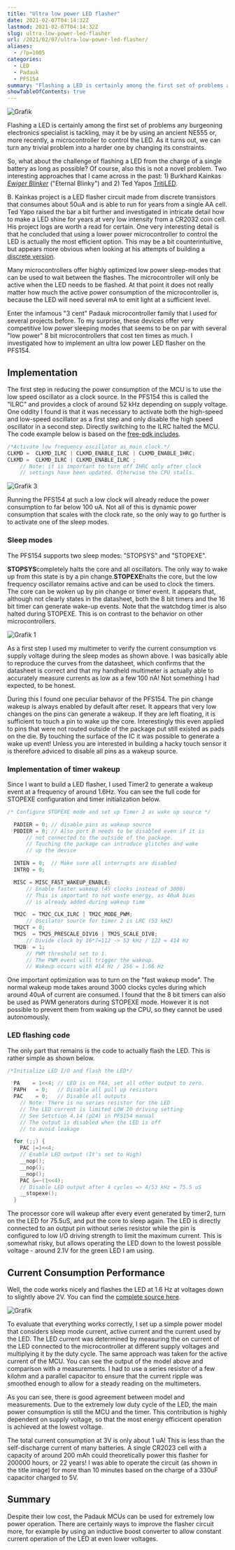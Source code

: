```yaml
---
title: "Ultra low power LED flasher"
date: 2021-02-07T04:14:32Z
lastmod: 2021-02-07T04:14:32Z
slug: ultra-low-power-led-flasher
url: /2021/02/07/ultra-low-power-led-flasher/
aliases:
  - /?p=1005
categories:
  - LED
  - Padauk
  - PFS154
summary: "Flashing a LED is certainly among the first set of problems any burgeoning electronics specialist is tackling, may it be by using an ancient NE555 or, more recently, a microcontroller to control the LED. As it turns out, we can turn any trivial problem into a harder one by changing its constraints."
showTableOfContents: true
---
```


![Grafik](grafik.png)

Flashing a LED is certainly among the first set of problems any burgeoning electronics specialist is tackling, may it be by using an ancient NE555 or, more recently, a microcontroller to control the LED. As it turns out, we can turn any trivial problem into a harder one by changing its constraints.

So, what about the challenge of flashing a LED from the charge of a single battery as long as possible? Of course, also this is not a novel problem. Two interesting approaches that I came across in the past: 1) Burkhard Kainkas *[Ewiger Blinker](http://www.b-kainka.de/bastel59.htm)* ("Eternal Blinky") and 2) Ted Yapos [TritiLED](https://hackaday.io/project/11864-tritiled).

B. Kainkas project is a LED flasher circuit made from discrete transistors that consumes about 50uA and is able to run for years from a single AA cell. Ted Yapo raised the bar a bit further and investigated in intricate detail how to make a LED shine for years at very low intensity from a CR2032 coin cell. His project logs are worth a read for certain. One very interesting detail is that he concluded that using a lower power microcontroller to control the LED is actually the most efficient option. This may be a bit counterintuitive, but appears more obvious when looking at his attempts of building a [discrete version](https://hackaday.io/project/11864-tritiled/log/114986-dude-wheres-my-mcu).

Many microcontrollers offer highly optimized low power sleep-modes that can be used to wait between the flashes. The microcontroller will only be active when the LED needs to be flashed. At that point it does not really matter how much the active power consumption of the microcontroller is, because the LED will need several mA to emit light at a sufficient level.

Enter the infamous "3 cent" Padauk microcontroller family that I used for several projects before. To my surprise, these devices offer very competitive low power sleeping modes that seems to be on par with several "low power" 8 bit microcontrollers that cost ten times as much. I investigated how to implement an ultra low power LED flasher on the PFS154.

## Implementation

The first step in reducing the power consumption of the MCU is to use the low speed oscillator as a clock source. In the PFS154 this is called the "ILRC" and provides a clock of around 52 kHz depending on supply voltage. One oddity I found is that it was necessary to activate both the high-speed and low-speed oscillator as a first step and only disable the high speed oscillator in a second step. Directly switching to the ILRC halted the MCU. The code example below is based on the [free-pdk includes](https://github.com/free-pdk/pdk-includes).

```c
/*Activate low frequency oscillator as main clock.*/
CLKMD =  CLKMD_ILRC | CLKMD_ENABLE_ILRC | CLKMD_ENABLE_IHRC;
CLKMD =  CLKMD_ILRC | CLKMD_ENABLE_ILRC ;
    // Note: it is important to turn off IHRC only after clock
    // settings have been updated. Otherwise the CPU stalls.
```

![Grafik 3](grafik-3.png)

Running the PFS154 at such a low clock will already reduce the power consumption to far below 100 uA. Not all of this is dynamic power consumption that scales with the clock rate, so the only way to go further is to activate one of the sleep modes.

### Sleep modes

The PFS154 supports two sleep modes: "STOPSYS" and "STOPEXE".

**STOPSYS**completely halts the core and all oscillators. The only way to wake up from  this state is by a pin change.**STOPEXE**halts the core, but the low frequency oscillator remains active and can be used to clock the timers. The core can be woken up by pin change or timer event. It appears that, although not clearly states in the datasheet, both the 8 bit timers and the 16 bit timer can generate wake-up events. Note that the watchdog timer is also halted during STOPEXE. This is on contrast to the behavior on other microcontrollers.

![Grafik 1](grafik-1.png)

 As a first step I used my multimeter to verify the current consumption vs supply voltage during the sleep modes as shown above. I was basically able to reproduce the curves from the datasheet, which confirms that the datasheet is correct and that my handheld multimeter is actually able to accurately measure currents as low as a few 100 nA! Not something I had expected, to be honest.

During this I found one peculiar behavor of the PFS154. The pin change wakeup is always enabled by default after reset. It appears that very low changes on the pins can generate a wakeup. If they are left floating, it is sufficient to touch a pin to wake up the core. Interestingly this even applied to pins that were not routed outside of the package put still existed as pads on the die. By touching the surface of the IC it was possible to generate a wake up event! Unless you are interested in building a hacky touch sensor it is therefore adviced to disable all pins as a wakeup source.

### Implementation of timer wakeup

Since I want to build a LED flasher, I used Timer2 to generate a wakeup event at a frequency of around 1.6Hz. You can see the full code for STOPEXE configuration and timer initialization below.

```c
/* Configure STOPEXE mode and set up Timer 2 as wake up source */

  PADIER = 0; // disable pins as wakeup source
  PBDIER = 0; // Also port B needs to be disabled even if it is
      // not connected to the outside of the package.
      // Touching the package can introduce glitches and wake
      // up the device

  INTEN = 0;  // Make sure all interrupts are disabled
  INTRQ = 0;

  MISC = MISC_FAST_WAKEUP_ENABLE;
      // Enable faster wakeup (45 clocks instead of 3000)
      // This is important to not waste energy, as 40uA bias
      // is already added during wakeup time

  TM2C  = TM2C_CLK_ILRC | TM2C_MODE_PWM;
      // Oscilator source for timer 2 is LRC (53 kHZ)
  TM2CT = 0;
  TM2S  = TM2S_PRESCALE_DIV16 | TM2S_SCALE_DIV8;
      // Divide clock by 16*7=112 -> 53 kHz / 122 = 414 Hz
  TM2B  = 1;
      // PWM threshold set to 1.
      // The PWM event will trigger the wakeup.
      // Wakeup occurs with 414 Hz / 256 = 1.66 Hz
```

One important optimization was to turn on the "fast wakeup mode". The normal wakeup mode takes around 3000 clocks cycles during which around 40uA of current are consumed. I found that the 8 bit timers can also be used as PWM generators during STOPEXE mode. However it is not possible to prevent them from waking up the CPU, so they cannot be used autonomously.

### LED flashing code

The only part that remains is the code to actually flash the LED. This is rather simple as shown below.

```c
/*Initialize LED I/O and flash the LED*/

  PA    = 1<<4; // LED is on PA4, set all other output to zero.
  PAPH   = 0;   // Disable all pull up resistors
  PAC    = 0;   // Disable all outputs
    // Note: There is no series resistor for the LED
    // The LED current is limited LOW IO driving setting
    // See Setction 4.14 (p24) in PFS154 manual
    // The output is disabled when the LED is off
    // to avoid leakage

  for (;;) {
    PAC |=1<<4;
    // Enable LED output (It's set to High)
    __nop();
    __nop();
    __nop();
    PAC &=~(1<<4);
    // Disable LED output after 4 cycles => 4/53 kHz = 75.5 uS
    __stopexe();
  }
```

The processor core will wakeup after every event generated by timer2, turn on the LED for 75.5uS, and put the core to sleep again. The LED is directly connected to an output pin without series resistor while the pin is configured to low I/O driving strength to limit the maximum current. This is somewhat risky, but allows operating the LED down to the lowest possible voltage - around 2.1V for the green LED I am using.

## Current Consumption Performance

Well, the code works nicely and flashes the LED at 1.6 Hz at voltages down to slightly above 2V. You can find the [complete source here](https://gist.github.com/cpldcpu/603bf71c9c6afcffa46dd7c459e27efc).

![Grafik](grafik.png)

To evaluate that everything works correctly, I set up a simple power model that considers sleep mode current, active current and the current used by the LED. The LED current was determined by measuring the on current of the LED connected to the microcontroller at different supply voltages and multiplying it by the duty cycle. The same approach was taken for the active current of the MCU. You can see the output of the model above and comparison with a measurements. I had to use a series resistor of a few kilohm and a parallel capacitor to ensure that the current ripple was smoothed enough to allow for a steady reading on the multimeters.

As you can see, there is good agreement between model and measurements. Due to the extremely low duty cycle of the LED, the main power consumption is still the MCU and the timer. This contribution is highly dependent on supply voltage, so that the most energy efficicent operation is achieved at the lowest voltage.

The total current consumption at 3V is only about 1 uA! This is less than the self-discharge current of many batteries. A single CR2023 cell with a capacity of around 200 mAh could theoretically power this flasher for 200000 hours, or 22 years! I was able to operate the circuit (as shown in the title image) for more than 10 minutes based on the charge of a 330uF capacitor charged to 5V.

## Summary

Despite their low cost, the Padauk MCUs can be used for extremely low power operation. There are certainly ways to improve the flasher circuit more, for example by using an inductive boost converter to allow constant current operation of the LED at even lower voltages.

